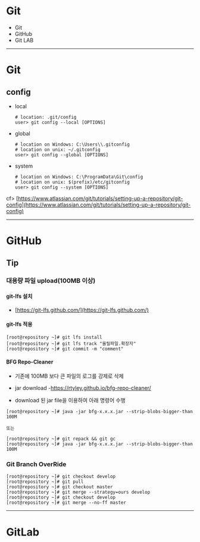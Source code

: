 # Git
  - Git
  - GitHub
  - Git LAB


---

# Git
## config
  - local
    ```console
    # location: .git/config
    user> git config --local [OPTIONS]
    ```
  
  - global
    ```console
    # location on Windows: C:\Users\\.gitconfig
    # location on unix: ~/.gitconfig
    user> git config --global [OPTIONS]
    ```
  
  - system
    ```console
    # location on Windows: C:\ProgramData\Git\config
    # location on unix: $(prefix)/etc/gitconfig
    user> git config --system [OPTIONS]
    ```
    
  cf> [https://www.atlassian.com/git/tutorials/setting-up-a-repository/git-config](https://www.atlassian.com/git/tutorials/setting-up-a-repository/git-config)


---

# GitHub

## Tip
### 대용량 파일 upload(100MB 이상)
#### git-lfs 설치
  - [https://git-lfs.github.com/](https://git-lfs.github.com/)
  
#### git-lfs 적용
  ```console
  [root@repository ~]# git lfs install
  [root@repository ~]# git lfs track "올릴파일.확장자"
  [root@repository ~]# git commit -m "comment"
  ```

#### BFG Repo-Cleaner
  - 기존에 100MB 보다 큰 파일의 로그를 강제로 삭제
  - jar download
    -https://rtyley.github.io/bfg-repo-cleaner/
    
  - download 된 jar file을 이용하여 아래 명령어 수행
  ```console
  [root@repository ~]# java -jar bfg-x.x.x.jar --strip-blobs-bigger-than 100M

  또는

  [root@repository ~]# git repack && git gc
  [root@repository ~]# java -jar bfg-x.x.x.jar --strip-blobs-bigger-than 100M
  ```

### Git Branch OverRide
  ```console
  [root@repository ~]# git checkout develop
  [root@repository ~]# git pull
  [root@repository ~]# git checkout master
  [root@repository ~]# git merge --strategy=ours develop
  [root@repository ~]# git checkout develop
  [root@repository ~]# git merge --no-ff master
  ```


---

# GitLab
